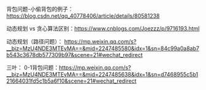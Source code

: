 背包问题-小偷背包的例子： https://blog.csdn.net/qq_40778406/article/details/80581238

动态规划 vs 贪心算法区别：https://www.cnblogs.com/Joezzz/p/9716193.html

动态规划（路径问题）： https://mp.weixin.qq.com/s?__biz=MzU4NDE3MTEyMA==&mid=2247485580&idx=1&sn=84c99a0a8ab7b543c3678db577309b97&scene=21#wechat_redirect

三叶：
0-1背包问题：https://mp.weixin.qq.com/s?__biz=MzU4NDE3MTEyMA==&mid=2247485638&idx=1&sn=d7468955c5b121664031fd5c1b5a6f10&scene=21#wechat_redirect